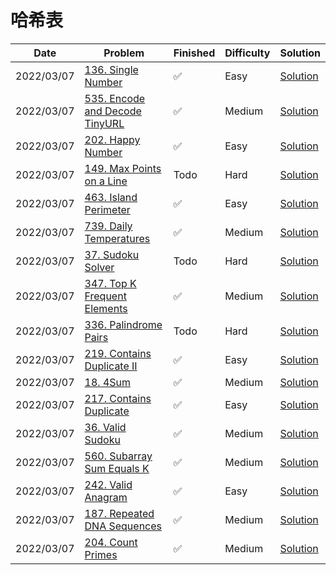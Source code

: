 # 哈希表
| Date       | Problem                                                                                    | Finished | Difficulty | Solution                                             |
|------------|--------------------------------------------------------------------------------------------|----------|------------|------------------------------------------------------|
| 2022/03/07 | [136. Single Number](https://leetcode.com/problems/single-number/)                         | ✅        | Easy       | [Solution](./src/hash/SingleNumber.java)             |
| 2022/03/07 | [535. Encode and Decode TinyURL](https://leetcode.com/problems/encode-and-decode-tinyurl/) | ✅        | Medium     | [Solution](./src/hash/Codec.java)                    |
| 2022/03/07 | [202. Happy Number](https://leetcode.com/problems/happy-number/)                           | ✅        | Easy       | [Solution](./src/hash/IsHappy.java)                  |
| 2022/03/07 | [149. Max Points on a Line](https://leetcode.com/problems/max-points-on-a-line/)           | Todo     | Hard       | [Solution](./src/hash/MaxPoints.java)                |
| 2022/03/07 | [463. Island Perimeter](https://leetcode.com/problems/island-perimeter/)                   | ✅        | Easy       | [Solution](./src/hash/IslandPerimeter.java)          |
| 2022/03/07 | [739. Daily Temperatures](https://leetcode.com/problems/daily-temperatures/)               | ✅        | Medium     | [Solution](./src/hash/DailyTemperatures.java)        |
| 2022/03/07 | [37. Sudoku Solver](https://leetcode.com/problems/sudoku-solver/)                          | Todo     | Hard       | [Solution](./src/hash/SolveSudoku.java)              |
| 2022/03/07 | [347. Top K Frequent Elements](https://leetcode.com/problems/top-k-frequent-elements/)     | ✅        | Medium     | [Solution](./src/hash/TopKFrequent.java)             |
| 2022/03/07 | [336. Palindrome Pairs](https://leetcode.com/problems/palindrome-pairs/)                   | Todo     | Hard       | [Solution](./src/hash/PalindromePairs.java)          |
| 2022/03/07 | [219. Contains Duplicate II](https://leetcode.com/problems/contains-duplicate-ii/)         | ✅        | Easy       | [Solution](./src/hash/ContainsNearbyDuplicate.java)  |
| 2022/03/07 | [18. 4Sum](https://leetcode.com/problems/4sum/)                                            | ✅        | Medium     | [Solution](./src/hash/FourSum.java)                  |
| 2022/03/07 | [217. Contains Duplicate](https://leetcode.com/problems/contains-duplicate/)               | ✅        | Easy       | [Solution](./src/hash/ContainsDuplicate.java)        |
| 2022/03/07 | [36. Valid Sudoku](https://leetcode.com/problems/valid-sudoku/)                            | ✅        | Medium     | [Solution](./src/hash/IsValidSudoku.java)            |
| 2022/03/07 | [560. Subarray Sum Equals K](https://leetcode.com/problems/subarray-sum-equals-k/)         | ✅        | Medium     | [Solution](./src/hash/SubarraySum.java)              |
| 2022/03/07 | [242. Valid Anagram](https://leetcode.com/problems/valid-anagram/)                         | ✅        | Easy       | [Solution](./src/hash/IsAnagram.java)                |
| 2022/03/07 | [187. Repeated DNA Sequences](https://leetcode.com/problems/repeated-dna-sequences/)       | ✅        | Medium     | [Solution](./src/hash/FindRepeatedDnaSequences.java) |
| 2022/03/07 | [204. Count Primes](https://leetcode.com/problems/count-primes/)                           | ✅        | Medium     | [Solution](./src/hash/CountPrimes.java)              |
